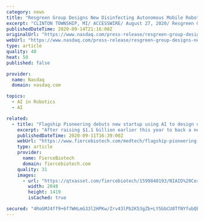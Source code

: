 ```yaml
---
category: news
title: "Resgreen Group Designs New Disinfecting Autonomous Mobile Robot to Meet Increasing Demand"
excerpt: "CLINTON TOWNSHIP, MI/ ACCESSWIRE/ August 27, 2020/ Resgreen Group Resgreen Group, a leading mobile robot company, today unveiled designs of Wanda, an industry-changing, light-duty Autonomous Mobile Robot that uses UVC lightsto disinfect everything from plants and warehouses to hotels,"
publishedDateTime: 2020-09-14T21:16:00Z
originalUrl: "https://www.nasdaq.com/press-release/resgreen-group-designs-new-disinfecting-autonomous-mobile-robot-to-meet-increasing"
webUrl: "https://www.nasdaq.com/press-release/resgreen-group-designs-new-disinfecting-autonomous-mobile-robot-to-meet-increasing"
type: article
quality: 40
heat: 50
published: false

provider:
  name: Nasdaq
  domain: nasdaq.com

topics:
  - AI in Robotics
  - AI

related:
  - title: "Flagship Pioneering debuts new startup using AI to design disease-fighting proteins"
    excerpt: "After raising $1.1 billion earlier this year to back a new slate of biotechs, Flagship Pioneering has raised the curtain on an artificial intelligence company focused on discovering and designing a wide range of new drugs."
    publishedDateTime: 2020-09-11T16:39:00Z
    webUrl: "https://www.fiercebiotech.com/medtech/flagship-pioneering-debuts-new-startup-using-ai-to-design-disease-fighting-proteins"
    type: article
    provider:
      name: FierceBiotech
      domain: fiercebiotech.com
    quality: 31
    images:
      - url: "https://qtxasset.com/fiercebiotech/1599840193/NIAID%20Coronavirus.jpg/NIAID%20Coronavirus.jpg?UzmQplBy2GKkVJ1iq_IKZWmiEIJdxTbG"
        width: 2048
        height: 1419
        isCached: true

secured: "4RoGMJ4ff9+6f7WHLmG33l2HPKw/Zrv43lPb2K53gZb+LY5bbCU8TfNYfubQEBhUmLuOgWfWAz4cz/s0xdCB3y7rqrJ02iRKEj3SQYhdaVHg6qC4cOD6JvQC5KSOrsQ4GWXodsrSCeENE42xC2BJGWqjQZ98M+Etc5qJZy3wdM2FQEp7GuW70TNq5SQQJRsccVRqaiprS4O57ogdkVFkf57BZ2TLpXl+WXNseusGCLAheGvka+2zEo1Aw0S4YHDUal3yLI+7m3Sz9Ogfk5rsXdHEQPH1l3Kx08GPXjZ0VGP+dySqhwQKJbWHKty8QnMmAsulPEzRSA5/0kYM4McsW2kuSQcbVm/c1pRiNOG2Q+w=;5XMJ27tb5HXL7VFnMKrYCA=="
---
```


